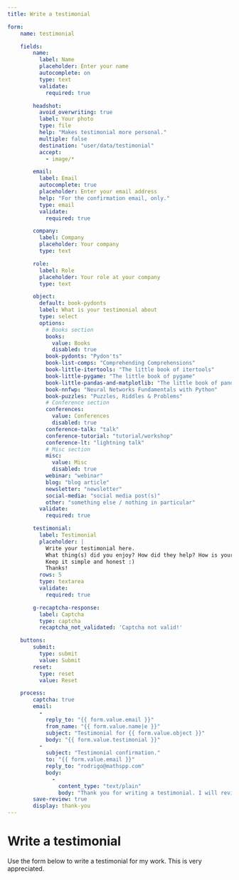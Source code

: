 ```yaml
---
title: Write a testimonial

form:
    name: testimonial

    fields:
        name:
          label: Name
          placeholder: Enter your name
          autocomplete: on
          type: text
          validate:
            required: true

        headshot:
          avoid_overwriting: true
          label: Your photo
          type: file
          help: "Makes testimonial more personal."
          multiple: false
          destination: "user/data/testimonial"
          accept:
            - image/*

        email:
          label: Email
          autocomplete: true
          placeholder: Enter your email address
          help: "For the confirmation email, only."
          type: email
          validate:
            required: true

        company:
          label: Company
          placeholder: Your company
          type: text

        role:
          label: Role
          placeholder: Your role at your company
          type: text

        object:
          default: book-pydonts
          label: What is your testimonial about
          type: select
          options:
            # Books section
            books:
              value: Books
              disabled: true
            book-pydonts: "Pydon'ts"
            book-list-comps: "Comprehending Comprehensions"
            book-little-itertools: "The little book of itertools"
            book-little-pygame: "The little book of pygame"
            book-little-pandas-and-matplotlib: "The little book of pandas & matplotlib"
            book-nnfwp: "Neural Networks Fundamentals with Python"
            book-puzzles: "Puzzles, Riddles & Problems"
            # Conference section
            conferences:
              value: Conferences
              disabled: true
            conference-talk: "talk"
            conference-tutorial: "tutorial/workshop"
            conference-lt: "lightning talk"
            # Misc section
            misc:
              value: Misc
              disabled: true
            webinar: "webinar"
            blog: "blog article"
            newsletter: "newsletter"
            social-media: "social media post(s)"
            other: "something else / nothing in particular"
          validate:
            required: true

        testimonial:
          label: Testimonial
          placeholder: |
            Write your testimonial here.
            What thing(s) did you enjoy? How did they help? How is your code / life better now?
            Keep it simple and honest :)
            Thanks!
          rows: 5
          type: textarea
          validate:
            required: true

        g-recaptcha-response:
          label: Captcha
          type: captcha
          recaptcha_not_validated: 'Captcha not valid!'

    buttons:
        submit:
          type: submit
          value: Submit
        reset:
          type: reset
          value: Reset

    process:
        captcha: true
        email:
          -
            reply_to: "{{ form.value.email }}"
            from_name: "{{ form.value.name|e }}"
            subject: "Testimonial for {{ form.value.object }}"
            body: "{{ form.value.testimonial }}"
          -
            subject: "Testimonial confirmation."
            to: "{{ form.value.email }}"
            reply_to: "rodrigo@mathspp.com"
            body:
              -
                content_type: "text/plain"
                body: "Thank you for writing a testimonial. I will review it as soon as possible and add it to the testimonials page. If you didn't include your picture in the review you submitted, feel free to reply to this email and attach your picture there. Having a picture, even if it does not look professional, makes the testimonial much more personal – and therefore, valuable."
        save-review: true
        display: thank-you
---
```


# Write a testimonial

Use the form below to write a testimonial for my work.
This is very appreciated.
